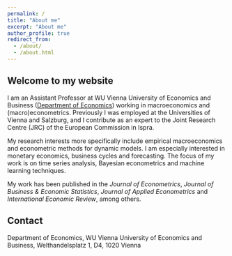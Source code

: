 ```yaml
---
permalink: /
title: "About me"
excerpt: "About me"
author_profile: true
redirect_from: 
  - /about/
  - /about.html
---
```


## Welcome to my website
I am an Assistant Professor at WU Vienna University of Economics and Business ([Department of Economics](https://www.wu.ac.at/en/economics/)) working in macroeconomics and (macro)econometrics. Previously I was employed at the Universities of Vienna and Salzburg, and I contribute as an expert to the Joint Research Centre (JRC) of the European Commission in Ispra.

My research interests more specifically include empirical macroeconomics and econometric methods for dynamic models. I am especially interested in monetary economics, business cycles and forecasting. The focus of my work is on time series analysis, Bayesian econometrics and machine learning techniques.

My work has been published in the _Journal of Econometrics_, _Journal of Business & Economic Statistics_, _Journal of Applied Econometrics_ and _International Economic Review_, among others.

## Contact
Department of Economics, WU Vienna University of Economics and Business, Welthandelsplatz 1, D4, 1020 Vienna

